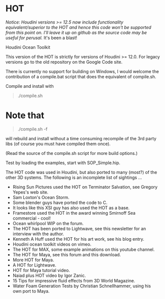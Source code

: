 HOT
===

*Notice: Houdini versions >= 12.5 now include functionality equivalent/superior to the HOT and hence this code won't be supported
from this point on. I'll leave it up on github as the source code may be useful for perusal.* It's been a blast!

Houdini Ocean Toolkit

This version of the HOT is strictly for versions of Houdini >= 12.0.
For legacy versions go to the old repository on the Google Code site.

There is currently no support for building on Windows, I would welcome
the contribution of a compile.bat script that does the equivalent
of compile.sh.

Compile and install with

> ./compile.sh

Note that
=======

> ./compile.sh -f

will rebuild and install without a time consuming recompile of the 3rd party libs (of course you must have compiled them once).

(Read the source of the compile.sh script for more build options.)

Test by loading the examples, start with SOP_Simple.hip.

The HOT code was used in Houdini, but also ported to many (most?) of the other 3D systems. The following is an incomplete list of sightings ...

* Rising Sun Pictures used the HOT on Terminator Salvation, see Gregory Yepes's web site.
* Sam Loxton's Ocean Storm.
* Some blender guys have ported the code to C.
* It looks like this XSI guy has also used the HOT as a base.
* Framestore used the HOT in the award winning Smirnoff Sea commercial - cool!
* Ocean whirlpool WIP on the forum.
* The HOT has been ported to Lightwave, see this newsletter for an interview with the author.
* Kenneth A Huff used the HOT for his art work, see his blog entry.
* Houdini ocean toolkit videos on vimeo.
* The HOT for MAX, some example animations on this youtube channel.
* The HOT for Maya, see this forum and this download.
* More HOT for Maya.
* A HOT for Lightwave.
* HOT for Maya tutorial video.
* Naiad plus HOT video by Igor Zanic.
* 15 Tips for impressive fluid effects from 3D World Magazine.
* Water Foam Generation Tests by Christian Schnellhammer, using his own port to Maya.
